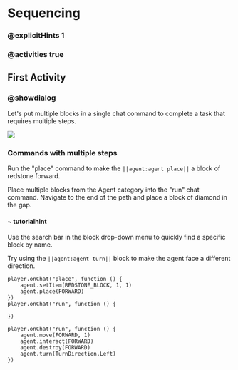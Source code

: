 # Sequencing

### @explicitHints 1

### @activities true

## First Activity

###  @showdialog

Let's put multiple blocks in a single chat command to complete a task that requires multiple steps.

![](https://raw.githubusercontent.com/xtopheryoungs/mceduCodeQuest/1-saveTheArcade/images/placeholder.gif)

### Commands with multiple steps

Run the "place" command to make the ``||agent:agent place||`` a block of redstone forward.

Place multiple blocks from the Agent category into the "run" chat command.  Navigate to the end of the path and place a block of diamond in the gap.

#### ~ tutorialhint

Use the search bar in the block drop-down menu to quickly find a specific block by name.

Try using the ``||agent:agent turn||`` block to make the agent face a different direction.

```template
player.onChat("place", function () {
    agent.setItem(REDSTONE_BLOCK, 1, 1)
    agent.place(FORWARD)
})
player.onChat("run", function () {
    
})
```

```ghost
player.onChat("run", function () {
    agent.move(FORWARD, 1)
    agent.interact(FORWARD)
    agent.destroy(FORWARD)
    agent.turn(TurnDirection.Left)
})
```
